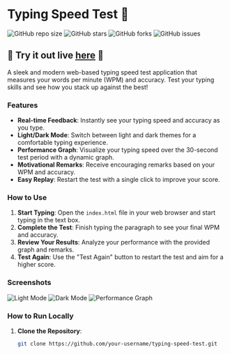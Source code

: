 # Typing Speed Test 🚀

![GitHub repo size](https://img.shields.io/github/repo-size/your-username/typing-speed-test)
![GitHub stars](https://img.shields.io/github/stars/your-username/typing-speed-test)
![GitHub forks](https://img.shields.io/github/forks/your-username/typing-speed-test)
![GitHub issues](https://img.shields.io/github/issues/your-username/typing-speed-test)

## 🌟 Try it out live [here](https://your-username.github.io/typing-speed-test/) 🌟

A sleek and modern web-based typing speed test application that measures your words per minute (WPM) and accuracy. Test your typing skills and see how you stack up against the best!

### Features

- **Real-time Feedback**: Instantly see your typing speed and accuracy as you type.
- **Light/Dark Mode**: Switch between light and dark themes for a comfortable typing experience.
- **Performance Graph**: Visualize your typing speed over the 30-second test period with a dynamic graph.
- **Motivational Remarks**: Receive encouraging remarks based on your WPM and accuracy.
- **Easy Replay**: Restart the test with a single click to improve your score.

### How to Use

1. **Start Typing**: Open the `index.html` file in your web browser and start typing in the text box.
2. **Complete the Test**: Finish typing the paragraph to see your final WPM and accuracy.
3. **Review Your Results**: Analyze your performance with the provided graph and remarks.
4. **Test Again**: Use the "Test Again" button to restart the test and aim for a higher score.

### Screenshots

![Light Mode](screenshots/light-mode.png)
![Dark Mode](screenshots/dark-mode.png)
![Performance Graph](screenshots/performance-graph.png)

### How to Run Locally

1. **Clone the Repository**:

   ```bash
   git clone https://github.com/your-username/typing-speed-test.git

